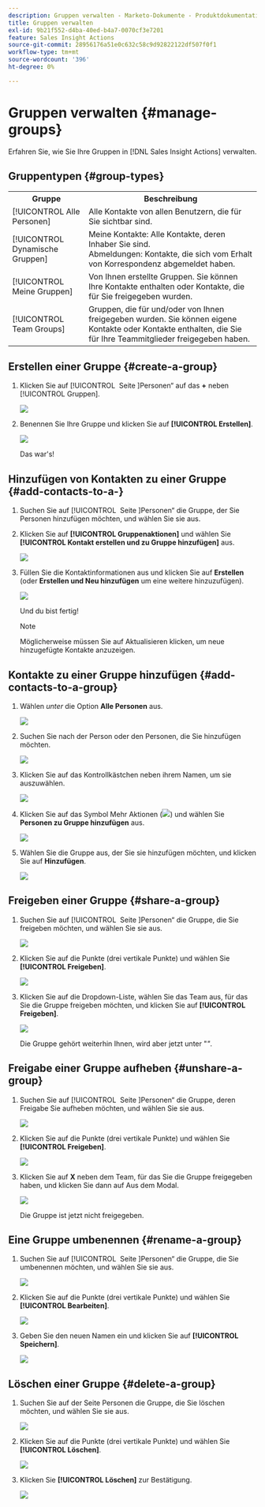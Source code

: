 ```yaml
---
description: Gruppen verwalten - Marketo-Dokumente - Produktdokumentation
title: Gruppen verwalten
exl-id: 9b21f552-d4ba-40ed-b4a7-0070cf3e7201
feature: Sales Insight Actions
source-git-commit: 28956176a51e0c632c58c9d92822122df507f0f1
workflow-type: tm+mt
source-wordcount: '396'
ht-degree: 0%

---
```


# Gruppen verwalten {#manage-groups}

Erfahren Sie, wie Sie Ihre Gruppen in [!DNL Sales Insight Actions] verwalten.

## Gruppentypen {#group-types}

<table>
 <colgroup>
  <col>
  <col>
 </colgroup>
 <tbody>
  <tr>
   <th>Gruppe</th>
   <th>Beschreibung</th>
  </tr>
  <tr>
   <td>[!UICONTROL Alle Personen]</td>
   <td>Alle Kontakte von allen Benutzern, die für Sie sichtbar sind.</td>
  </tr>
  <tr>
   <td>[!UICONTROL Dynamische Gruppen]</td>
   <td>Meine Kontakte: Alle Kontakte, deren Inhaber Sie sind.<br>Abmeldungen: Kontakte, die sich vom Erhalt von Korrespondenz abgemeldet haben.</td>
  </tr>
  <tr>
   <td>[!UICONTROL Meine Gruppen]</td>
   <td>Von Ihnen erstellte Gruppen. Sie können Ihre Kontakte enthalten oder Kontakte, die für Sie freigegeben wurden.</td>
  </tr>
  <tr>
   <td>[!UICONTROL Team Groups]</td>
   <td>Gruppen, die für und/oder von Ihnen freigegeben wurden. Sie können eigene Kontakte oder Kontakte enthalten, die Sie für Ihre Teammitglieder freigegeben haben.</td>
  </tr>
 </tbody>
</table>

## Erstellen einer Gruppe {#create-a-group}

1. Klicken Sie auf [!UICONTROL &#x200B; Seite &#x200B;]Personen“ auf das **+** neben [!UICONTROL Gruppen].

   ![](assets/manage-groups-1.png)

1. Benennen Sie Ihre Gruppe und klicken Sie auf **[!UICONTROL Erstellen]**.

   ![](assets/manage-groups-2.png)

   Das war&#39;s!

## Hinzufügen von Kontakten zu einer Gruppe {#add-contacts-to-a-}

1. Suchen Sie auf [!UICONTROL &#x200B; Seite &#x200B;]Personen“ die Gruppe, der Sie Personen hinzufügen möchten, und wählen Sie sie aus.



1. Klicken Sie auf **[!UICONTROL Gruppenaktionen]** und wählen Sie **[!UICONTROL Kontakt erstellen und zu Gruppe hinzufügen]** aus.

   ![](assets/manage-groups-4.png)

1. Füllen Sie die Kontaktinformationen aus und klicken Sie auf **Erstellen** (oder **Erstellen und Neu hinzufügen** um eine weitere hinzuzufügen).

   ![](assets/manage-groups-5.png)

   Und du bist fertig!

   >[!NOTE]
   >
   >Möglicherweise müssen Sie auf Aktualisieren klicken, um neue hinzugefügte Kontakte anzuzeigen.

## Kontakte zu einer Gruppe hinzufügen {#add-contacts-to-a-group}

1. Wählen _unter_ die Option **Alle Personen** aus.

   ![](assets/manage-groups-3.png)

1. Suchen Sie nach der Person oder den Personen, die Sie hinzufügen möchten.

   ![](assets/manage-groups-4.png)

1. Klicken Sie auf das Kontrollkästchen neben ihrem Namen, um sie auszuwählen.

   ![](assets/manage-groups-5.png)

1. Klicken Sie auf das Symbol Mehr Aktionen (![](assets/icon-more-actions.png)) und wählen Sie **Personen zu Gruppe hinzufügen** aus.

   ![](assets/manage-groups-6.png)

1. Wählen Sie die Gruppe aus, der Sie sie hinzufügen möchten, und klicken Sie auf **Hinzufügen**.

   ![](assets/manage-groups-7.png)


## Freigeben einer Gruppe {#share-a-group}

1. Suchen Sie auf [!UICONTROL &#x200B; Seite &#x200B;]Personen“ die Gruppe, die Sie freigeben möchten, und wählen Sie sie aus.

   ![](assets/manage-groups-8.png)

1. Klicken Sie auf die Punkte (drei vertikale Punkte) und wählen Sie **[!UICONTROL Freigeben]**.

   ![](assets/manage-groups-9.png)

1. Klicken Sie auf die Dropdown-Liste, wählen Sie das Team aus, für das Sie die Gruppe freigeben möchten, und klicken Sie auf **[!UICONTROL Freigeben]**.

   ![](assets/manage-groups-10.png)

   Die Gruppe gehört weiterhin Ihnen, wird aber jetzt unter &quot;_&quot;_.

## Freigabe einer Gruppe aufheben {#unshare-a-group}

1. Suchen Sie auf [!UICONTROL &#x200B; Seite &#x200B;]Personen“ die Gruppe, deren Freigabe Sie aufheben möchten, und wählen Sie sie aus.

   ![](assets/manage-groups-11.png)

1. Klicken Sie auf die Punkte (drei vertikale Punkte) und wählen Sie **[!UICONTROL Freigeben]**.

   ![](assets/manage-groups-12.png)

1. Klicken Sie auf **X** neben dem Team, für das Sie die Gruppe freigegeben haben, und klicken Sie dann auf Aus dem Modal.

   ![](assets/manage-groups-13.png)

   Die Gruppe ist jetzt nicht freigegeben.

## Eine Gruppe umbenennen {#rename-a-group}

1. Suchen Sie auf [!UICONTROL &#x200B; Seite &#x200B;]Personen“ die Gruppe, die Sie umbenennen möchten, und wählen Sie sie aus.

   ![](assets/manage-groups-14.png)

1. Klicken Sie auf die Punkte (drei vertikale Punkte) und wählen Sie **[!UICONTROL Bearbeiten]**.

   ![](assets/manage-groups-15.png)

1. Geben Sie den neuen Namen ein und klicken Sie auf **[!UICONTROL Speichern]**.

   ![](assets/manage-groups-16.png)

## Löschen einer Gruppe {#delete-a-group}

1. Suchen Sie auf der Seite Personen die Gruppe, die Sie löschen möchten, und wählen Sie sie aus.

   ![](assets/manage-groups-17.png)

1. Klicken Sie auf die Punkte (drei vertikale Punkte) und wählen Sie **[!UICONTROL Löschen]**.

   ![](assets/manage-groups-18.png)

1. Klicken Sie **[!UICONTROL Löschen]** zur Bestätigung.

   ![](assets/manage-groups-19.png)
